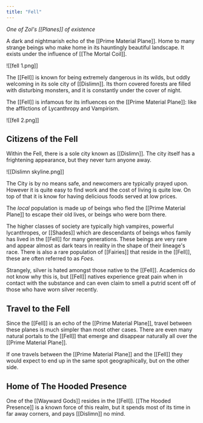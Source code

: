 ```yaml
---
title: "Fell"
---
```

*One of Zol's [[Planes]] of existence*

A dark and nightmarish echo of the [[Prime Material Plane]]. Home to many strange beings who make home in its hauntingly beautiful landscape. It exists under the influence of [[The Mortal Coil]].

![[fell 1.png]]

The [[Fell]] is known for being extremely dangerous in its wilds, but oddly welcoming in its sole city of [[Dislimn]]. Its thorn covered forests are filled with disturbing monsters, and it is constantly under the cover of night.

The [[Fell]] is infamous for its influences on the [[Prime Material Plane]]: like the afflictions of Lycanthropy and Vampirism.

![[fell 2.png]]

## Citizens of the Fell
Within the Fell, there is a sole city known as [[Dislimn]]. The city itself has a frightening appearance, but they never turn anyone away.

![[Dislimn skyline.png]]

The City is by no means safe, and newcomers are typically prayed upon. However it is quite easy to find work and the cost of living is quite low. On top of that it is know for having delicious foods served at low prices.

The *local* population is made up of beings who fled the [[Prime Material Plane]] to escape their old lives, or beings who were born there.

The higher classes of society are typically high vampires, powerful lycanthropes, or [[Shades]] which are descendants of beings whos family has lived in the [[Fell]] for many generations. These beings are very rare and appear almost as dark tears in reality in the shape of their lineage's race. There is also a rare population of [[Fairies]] that reside in the [[Fell]], these are often referred to as *Foes*.

Strangely, silver is hated amongst those native to the [[Fell]]. Academics do not know why this is, but [[Fell]] natives experience great pain when in contact with the substance and can even claim to smell a putrid scent off of those who have worn silver recently.

## Travel to the Fell
Since the [[Fell]] is an echo of the [[Prime Material Plane]], travel between these planes is much simpler than most other cases. There are even many natural portals to the [[Fell]] that emerge and disappear naturally all over the [[Prime Material Plane]].

If one travels between the [[Prime Material Plane]] and the [[Fell]] they would expect to end up in the same spot geographically, but on the other side.

## Home of The Hooded Presence
One of the [[Wayward Gods]] resides in the [[Fell]]. [[The Hooded Presence]] is a known force of this realm, but it spends most of its time in far away corners, and pays [[Dislimn]] no mind.